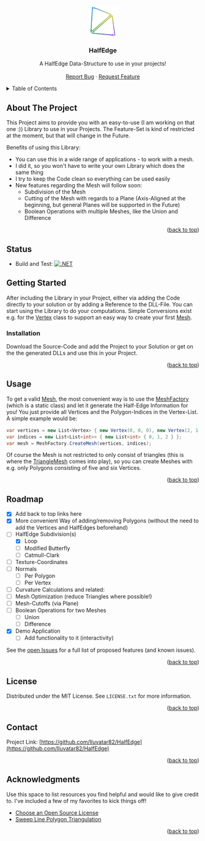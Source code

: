 <a name="readme-top"></a>

<!-- PROJECT LOGO -->
<br />
<div align="center">
  <a href="https://github.com/Iluvatar82/HalfEdge">
    <img src="/Assets/Logo.svg" alt="Logo" width="80" height="80">
  </a>

  <h3 align="center">HalfEdge</h3>

  <p align="center">
    A HalfEdge Data-Structure to use in your projects!
    <br />
    <br />
    <a href="https://github.com/Iluvatar82/HalfEdge/issues">Report Bug</a>
    ·
    <a href="https://github.com/Iluvatar82/HalfEdge/issues">Request Feature</a>
  </p>
</div>

<!-- TABLE OF CONTENTS -->
<details>
  <summary>Table of Contents</summary>
  <ol>
    <li>
      <a href="#about-the-project">About The Project</a>
    </li>
    <li><a href="#status">Status></a></li>
    <li>
      <a href="#getting-started">Getting Started</a>
      <ul>
        <li><a href="#installation">Installation</a></li>
      </ul>
    </li>
    <li><a href="#usage">Usage</a></li>
    <li><a href="#roadmap">Roadmap</a></li>
    <li><a href="#license">License</a></li>
    <li><a href="#contact">Contact</a></li>
    <li><a href="#acknowledgments">Acknowledgments</a></li>
  </ol>
</details>



<!-- ABOUT THE PROJECT -->
## About The Project

This Project aims to provide you with an easy-to-use (I am working on that one :)) Library to use in your Projects. The Feature-Set is kind of restricted at the moment, but that will change in the Future.

Benefits of using this Library:
* You can use this in a wide range of applications - to work with a mesh.
* I did it, so you won't have to write your own Library which does the same thing
* I try to keep the Code clean so everything can be used easily
* New features regarding the Mesh will follow soon:
  * Subdivision of the Mesh
  * Cutting of the Mesh with regards to a Plane (Axis-Aligned at the beginning, but general Planes will be supported in the Future)
  * Boolean Operations with multiple Meshes, like the Union and Difference

<p align="right">(<a href="#readme-top">back to top</a>)</p>

## Status
* Build and Test: [![.NET](https://github.com/Iluvatar82/HalfEdge/actions/workflows/build_and_test.yml/badge.svg)](https://github.com/Iluvatar82/HalfEdge/actions/workflows/build_and_test.yml)

<!-- GETTING STARTED -->
## Getting Started

After including the Library in your Project, either via adding the Code directly to your solution or by adding a Reference to the DLL-File. You can start using the Library to do your computations.
Simple Conversions exist e.g. for the <a href="/Models/Base/Vertex.cs">Vertex</a> class to support an easy way to create your first <a href="/Models/Base/Mesh.cs">Mesh</a>.

### Installation

Download the Source-Code and add the Project to your Solution or get on the the generated DLLs and use this in your Project.

<p align="right">(<a href="#readme-top">back to top</a>)</p>

<!-- USAGE EXAMPLES -->
## Usage

To get a valid <a href="/Models/Base/Mesh.cs">Mesh</a>, the most convenient way is to use the <a href="/HalfEdge/MeshFactory.cs">MeshFactory</a> (which is a static class) and let it generate the Half-Edge Information for you! You just provide all Vertices and the Polygon-Indices in the Vertex-List.
A simple example would be:
```cs
var vertices = new List<Vertex> { new Vertex(0, 0, 0), new Vertex(2, 1, 1), new Vertex(0, 1, 1) };
var indices = new List<List<int>> { new List<int> { 0, 1, 2 } };
var mesh = MeshFactory.CreateMesh(vertices, indices);
```
Of course the Mesh is not restricted to only consist of triangles (this is where the <a href="/Models/TriangleMesh.cs">TriangleMesh</a> comes into play), so you can create Meshes with e.g. only Polygons consisting of five and six Vertices.

<p align="right">(<a href="#readme-top">back to top</a>)</p>

<!-- ROADMAP -->
## Roadmap

- [x] Add back to top links here
- [x] More convenient Way of adding/removing Polygons (without the need to add the Vertices and HalfEdges beforehand)
- [ ] HalfEdge Subdivision(s)
    - [x] Loop
    - [ ] Modified Butterfly
    - [ ] Catmull-Clark
- [ ] Texture-Coordinates
- [ ] Normals
    - [ ] Per Polygon
    - [ ] Per Vertex
- [ ] Curvature Calculations and related:
- [ ] Mesh Optimization (reduce Triangles where possible!)
- [ ] Mesh-Cutoffs (via Plane)
- [ ] Boolean Operations for two Meshes
    - [ ] Union
    - [ ] Difference
- [x] Demo Application
    - [ ] Add functionality to it (interactivity)

See the <a href="https://github.com/Iluvatar82/HalfEdge/issues">open Issues</a> for a full list of proposed features (and known issues).

<p align="right">(<a href="#readme-top">back to top</a>)</p>

<!-- LICENSE -->
## License

Distributed under the MIT License. See `LICENSE.txt` for more information.

<p align="right">(<a href="#readme-top">back to top</a>)</p>

<!-- CONTACT -->
## Contact

Project Link: [https://github.com/Iluvatar82/HalfEdge](https://github.com/Iluvatar82/HalfEdge)

<p align="right">(<a href="#readme-top">back to top</a>)</p>

<!-- ACKNOWLEDGMENTS -->
## Acknowledgments

Use this space to list resources you find helpful and would like to give credit to. I've included a few of my favorites to kick things off!

* [Choose an Open Source License](https://choosealicense.com)
* [Sweep Line Polygon Triangulation](https://www.cs.ucsb.edu/~suri/cs235/Triangulation.pdf)

<p align="right">(<a href="#readme-top">back to top</a>)</p>
